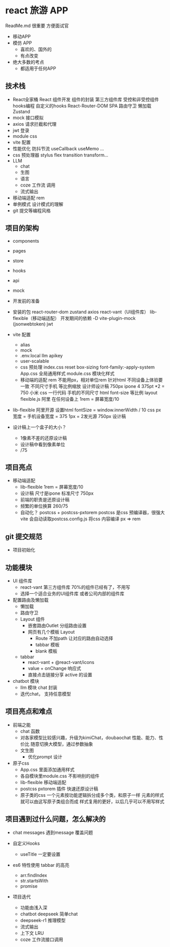 # react 旅游 APP
ReadMe.md 很重要 方便面试官 
- 移动APP 
- 模仿 APP 
    - 喜欢的、国外的 
    - 有点改变
- 绝大多数的考点
    - 都适用于任何APP 

## 技术栈
- React全家桶
    React 组件开发
    组件的封装
    第三方组件库
    受控和非受控组件
    hooks编程 自定义的hooks
    React-Router-DOM
      SPA
      路由守卫
      懒加载
    Zustand
- mock 接口模拟
- axios 请求拦截和代理
- jwt 登录
- module css
- vite 配置
- 性能优化
    防抖节流
    useCallback useMemo ...
- css 预处理器 stylus
    flex transition transform...
- LLM
    - chat
    - 生图
    - 语言
    - coze  工作流 调用
    - 流式输出
- 移动端适配
    rem 
- 单例模式 设计模式的理解
- git 提交等编程风格 
## 项目的架构
- components
- pages
- store
- hooks
- api
- mock

- 开发前的准备
- 安装的包
    react-router-dom zustand axios
    react-vant（UI组件库） lib-flexible（移动端适配）
    开发期间的依赖 -D
    vite-plugin-mock (jsonwebtoken) jwt 
- vite 配置
    - alias
    - mock
    - .env.local
    llm apikey
    - user-scalable
    - css 预处理
        index.css   reset
        box-sizing font-family:-apply-system
        App.css   全局通用样式 
        module.css   模块化样式
    - 移动端的适配 rem 
        不能用px，相对单位rem 针对html 
        不同设备上体验要一致
        不同尺寸手机 等比例缩放 
        设计师设计稿 750px ipone 4 375pt *2 = 750
        小米 
        css 一行代码   手机的不同尺寸 html font-size 等比例
        layout 
        flexible.js 阿里 在任何设备上
        1rem = 屏幕宽度/10
- lib-flexible
    阿里开源
    设置html fontSize = window.innerWidth / 10
    css px 宽度 = 手机设备宽度 = 375
    1px = 2发光源
    750px 设计稿

- 设计稿上一个盒子的大小？ 
    - 1像素不差的还原设计稿
    - 设计稿中看到像素单位
    - /75 

## 项目亮点
- 移动端适配
    - lib-flexible  1rem = 屏幕宽度/10
    - 设计稿 尺寸是ipone 标准尺寸 750px
    - 前端的职责是还原设计稿
    - 频繁的单位换算 260/75
    - 自动化？ 
        postcss + postcss-pxtorem
        postcss 是css 预编译器，很强大
        vite 会自动读取postcss.config.js 将css 内容编译
        px => rem
## git 提交规范
- 项目初始化
## 功能模块
- UI 组件库
    - react-vant 第三方组件库 70%的组件已经有了，不用写
    - 选择一个适合业务的UI组件库 或者公司内部的组件库 
- 配置路由及懒加载
    - 懒加载
    - 路由守卫
    - Layout 组件
        - 嵌套路由Outlet 分组路由设置
        - 网页有几个模板 Layout 
            - Route 不加path 让对应的路由自动选择
            - tabbar 模板
            - blank 模板
    - tabbar
        - react-vant + @react-vant/icons
        - value + onChange 响应式
        - 直接点击链接分享 active 的设置
- chatbot 模块
    - llm 模块 chat 封装
    - 迭代chat， 支持任意模型 
## 项目亮点和难点
- 前端之能
    - chat 函数
    - 对各家模型比较感兴趣，升级为kimiChat，doubaochat
        性能、能力、性价比
        随意切换大模型，通过参数抽象
    - 文生图
        - 优化prompt 设计
- 原子css
    - App.css 里面添加通用样式
    - 各自模块里module.css 不影响别的组件
    - lib-flexible 移动端适配
    - postcss pxtorem 插件 快速还原设计稿
    - 原子类的css
        一个元素按功能逻辑拆分成多个类，和原子一样
        元素的样式就可以由这写原子类组合而成
        样式复用的更好，以后几乎可以不用写样式
## 项目遇到过什么问题，怎么解决的
- chat messages 遇到message 覆盖问题

- 自定义Hooks
    - useTitle
    一定要设置 

- es6 特性使用
    tabbar 的高亮
    - arr.findIndex
    - str.startsWith
    - promise

- 项目迭代
    - 功能由浅入深
    - chatbot deepseek 简单chat
    - deepseek-r1 推理模型
    - 流式输出
    - 上下文 LRU
    - coze  工作流接口调用 